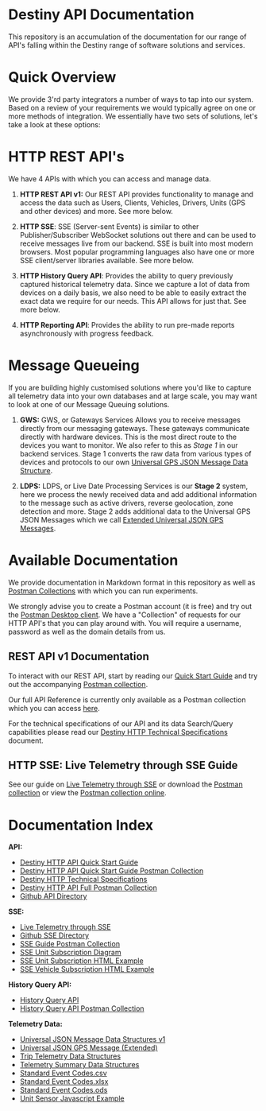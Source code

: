 # Destiny API Documentation

This repository is an accumulation of the documentation for our range
of API's falling within the Destiny range of software solutions 
and services.

# Quick Overview

We provide 3'rd party integrators a number of ways to tap into our
system. Based on a review of your requirements we would typically
agree on one or more methods of integration. We essentially have
two sets of solutions, let's take a look at these options:

# HTTP REST API's

We have 4 APIs with which you can access and manage data.

1. **HTTP REST API v1:** Our REST API provides functionality to
   manage and access the data such as Users, Clients, Vehicles, 
   Drivers, Units (GPS and other devices) and more. See more below.

2. **HTTP SSE**: SSE (Server-sent Events) is similar to other
   Publisher/Subscriber WebSocket solutions out there and can be
   used to receive messages live from our backend. SSE is built
   into most modern browsers. Most popular programming languages also
   have one or more SSE client/server libraries available. See more
   below.

3. **HTTP History Query API**: Provides the ability to query previously
   captured historical telemetry data. Since we capture a lot of data from
   devices on a daily basis, we also need to be able to easily extract the
   exact data we require for our needs. This API allows for just that. See
   more below.

4. **HTTP Reporting API**: Provides the ability to run pre-made reports 
   asynchronously with progress feedback.

# Message Queueing

If you are building highly customised solutions where you'd like to capture
all telemetry data into your own databases and at large scale, you may want 
to look at one of our Message Queuing solutions.

1. **GWS:** GWS, or Gateways Services Allows you to receive 
   messages directly from our messaging gateways. These gateways 
   communicate directly with hardware devices. This is the most direct 
   route to the devices you want to monitor. We also refer to this as
   *Stage 1* in our backend services. Stage 1 converts the raw data 
   from various types of devices and protocols to our own 
   [Universal GPS JSON Message Data Structure](Telemetry/Universal%20JSON%20Message%20Data%20Structures%20v1.md).
   
2. **LDPS:** LDPS, or Live Date Processing Services is our **Stage 2** system, 
   here we process the newly received data and add additional information 
   to the message such as active drivers, reverse geolocation, zone detection
   and more. Stage 2 adds additional data to the Universal GPS JSON Messages
   which we call 
   [Extended Universal JSON GPS Messages](Telemetry/Universal%20JSON%20GPS%20Message%20Extended.md).
   
# Available Documentation

We provide documentation in Markdown format in this repository as well as 
[Postman Collections](https://www.postman.com/) with which you can run 
experiments.

We strongly advise you to create a Postman account (it is free) and try
out the [Postman Desktop client](https://www.postman.com/downloads/). We have
a "Collection" of requests for our HTTP API's that you can play around with.
You will require a username, password as well as the domain details from us.

## REST API v1 Documentation

To interact with our REST API, start by reading our 
[Quick Start Guide](API/Quick%20Start%20Guide.md) and try out the accompanying
[Postman collection](https://documenter.getpostman.com/view/217817/TzRLnWoy).

Our full API Reference is currently only available as a Postman collection which
you can access [here](https://documenter.getpostman.com/view/217817/TzRLnWp3).

For the technical specifications of our API and its data Search/Query capabilities
please read our [Destiny HTTP Technical Specifications](API/Destiny%20HTTP%20Technical%20Specifications.md)
document.

## HTTP SSE: Live Telemetry through SSE Guide

See our guide on [Live Telemetry through SSE](SSE/Destiny%20SSE%20Guide.md) or
download the [Postman collection](SSE/Destiny%20SSE%20Guide.postman_collection.zip) or view the
[Postman collection online](https://documenter.getpostman.com/view/217817/TzRLnWp4).

# Documentation Index

**API:**
- [Destiny HTTP API Quick Start Guide](API/Quick%20Start%20Guide.md)
- [Destiny HTTP API Quick Start Guide Postman Collection](https://documenter.getpostman.com/view/217817/TzRLnWoy)
- [Destiny HTTP Technical Specifications](API/Destiny%20HTTP%20Technical%20Specifications.md)
- [Destiny HTTP API Full Postman Collection](https://documenter.getpostman.com/view/217817/TzRLnWp3)
- [Github API Directory](API)

**SSE:**
- [Live Telemetry through SSE](SSE/Destiny%20SSE%20Guide.md)
- [Github SSE Directory](SSE)
- [SSE Guide Postman Collection](https://documenter.getpostman.com/view/217817/TzRLnWp4)
- [SSE Unit Subscription Diagram](SSE/SSE_EventSource_Unit_Subscription.png)
- [SSE Unit Subscription HTML Example](SSE/UnitSubscribeExample.html)
- [SSE Vehicle Subscription HTML Example](SSE/VehicleSubscribeExample.html)

**History Query API:**
- [History Query API](History/Destiny%20HTTP%20History%20Query%20API.md)
- [History Query API Postman Collection](https://documenter.getpostman.com/view/217817/TzRLnWp8)

**Telemetry Data:**
- [Universal JSON Message Data Structures v1](Telemetry/Universal%20JSON%20Message%20Data%20Structures%20v1.md)
- [Universal JSON GPS Message (Extended)](Telemetry/Universal%20JSON%20GPS%20Message%20Extended.md)
- [Trip Telemetry Data Structures](Telemetry/Trip%20Telemetry%20Data%20Structures.md)
- [Telemetry Summary Data Structures](Telemetry/Telemetry%20Summary%20Data%20Structures.md)
- [Standard Event Codes.csv](Telemetry/Standard%20Event%20Codes.csv)
- [Standard Event Codes.xlsx](Telemetry/Standard%20Event%20Codes.xlsx)
- [Standard Event Codes.ods](Telemetry/Standard%20Event%20Codes.ods)
- [Unit Sensor Javascript Example](Telemetry/unitSensors.js)
